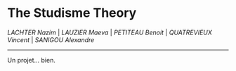 # The Studisme Theory

*LACHTER Nazim*  |  *LAUZIER Maeva*  |  *PETITEAU Benoit*  |  *QUATREVIEUX Vincent*  |  *SANIGOU Alexandre*

---

Un projet... bien.

